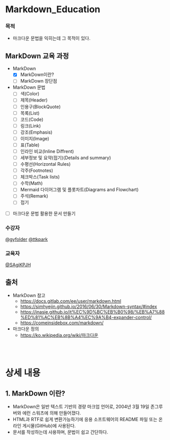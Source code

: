 # Markdown_Education


### 목적
-  마크다운 문법을 익히는데 그 목적이 있다.

## MarkDown 교육 과정
- MarkDown
  - [x] MarkDown이란?
  - [ ] MarkDown 장단점
- MarkDown 문법
  - [ ] 색(Color)
  - [ ] 제목(Header)
  - [ ] 인용구(BlockQuote)
  - [ ] 목록(List)
  - [ ] 코드(Code)
  - [ ] 링크(Link)
  - [ ] 강조(Emphasis)
  - [ ] 이미지(Image)
  - [ ] 표(Table)
  - [ ] 인라인 비교(Inline Diffrent)
  - [ ] 세부정보 및 요약(접기)(Details and summary)
  - [ ] 수평선(Horizontal Rules)
  - [ ] 각주(Footnotes)
  - [ ] 체크박스(Task lists)
  - [ ] 수학(Math)
  - [ ] Mermaid 다이어그램 및 플롯차트(Diagrams and Flowchart)
  - [ ] 주석(Remark)
  - [ ] 접기
- [ ] 마크다운 문법 활용한 문서 만들기




### 수강자
[@gyfolder](https://github.com/gyfolder) [@ttkpark](https://github.com/ttkpark)

### 교육자
[@SAgiKPJH](https://github.com/SAgiKPJH)

## 출처
- MarkDown 참고
  - https://docs.gitlab.com/ee/user/markdown.html
  - https://simhyejin.github.io/2016/06/30/Markdown-syntax/#index
  - https://inasie.github.io/it%EC%9D%BC%EB%B0%98/%EB%A7%88%ED%81%AC%EB%8B%A4%EC%9A%B4-expander-control/
  - https://comeinsidebox.com/markdown/
- 마크다운 정의
  - https://ko.wikipedia.org/wiki/마크다운

<br><br>

# 상세 내용

## 1. MarkDown 이란?
 * MarkDown은 일반 텍스트 기반의 경량 마크업 언어로, 2004년 3월 19일 존그루버와 에런 스워츠에 의해 만들어졌다.
 * HTML과 RTF로 쉽게 변환가능하기에 응용 소프트웨어의 README 파일 또는 온라인 게시물(GitHub)에 사용된다.
 * 문서를 작성하는데 사용하며, 문법이 쉽고 간단하다.
